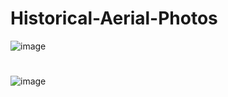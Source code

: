 # Historical-Aerial-Photos

![image](https://github.com/user-attachments/assets/994ec6f5-3cb3-4e1a-b087-947a5ec46d3e)
#
![image](https://github.com/user-attachments/assets/6dfcfdda-18e4-4be2-a89b-47a562339a23)
